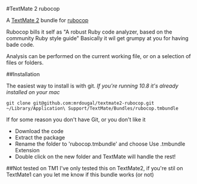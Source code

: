 #TextMate 2 rubocop

A [TextMate 2](https://github.com/textmate/textmate) bundle for [rubocop](https://github.com/bbatsov/rubocop)

Rubocop bills it self as "A robust Ruby code analyzer, based on the community Ruby style guide"
Basically it wil get grumpy at you for having bade code.

Analysis can be performed on the current working file, or on a selection of files or folders.

##Installation

The easiest way to install is with git. *If you're running 10.8 it's already installed on your mac*

    git clone git@github.com:mrdougal/textmate2-rubocop.git ~/Library/Application\ Support/TextMate/Bundles/rubocop.tmbundle


If for some reason you don't have Git, or you don't like it

* Download the code
* Extract the package
* Rename the folder to 'rubocop.tmbundle' and choose Use .tmbundle Extension
* Double click on the new folder and TextMate will handle the rest!


##Not tested on TM1
I've only tested this on TextMate2, if you're stil on TextMate1 can you let me know if this bundle works (or not)